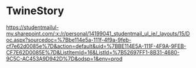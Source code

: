 # TwineStory
https://studentmailul-my.sharepoint.com/:x:/r/personal/14199041_studentmail_ul_ie/_layouts/15/Doc.aspx?sourcedoc=%7Bbe114e5a-111f-4f9a-9feb-cf7e62d0085e%7D&action=default&uid=%7BBE114E5A-111F-4F9A-9FEB-CF7E62D0085E%7D&ListItemId=16&ListId=%7B52697FF1-8B31-4680-9C5C-AC453A9D942D%7D&odsp=1&env=prod

